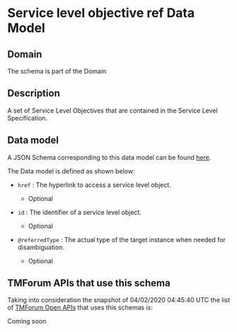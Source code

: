 # Service level objective ref Data Model

## Domain

The  schema is part of the  Domain

## Description

A set of Service Level Objectives that are contained in the Service Level Specification.

## Data model

A JSON Schema corresponding to this data model can be found
[here](https://github.com/tmforum-rand/schemas/blob/candidates/Service/ServiceLevelObjectiveRef.schema.json).

The Data model is defined as shown below:
- `href` : The hyperlink to access a service level object.

  - Optional

- `id` : The identifier of a service level object.

  - Optional

- `@referredType` : The actual type of the target instance when needed for disambiguation.

  - Optional





## TMForum APIs that use this schema

Taking into consideration the snapshot of 04/02/2020 04:45:40 UTC the list of [TMForum Open APIs](https://www.tmforum.org/open-apis/) that uses this schemas is:

Coming soon